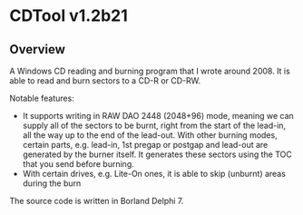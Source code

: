 # CDTool v1.2b21

## Overview

A Windows CD reading and burning program that I wrote around 2008.
It is able to read and burn sectors to a CD-R or CD-RW.

Notable features:
- It supports writing in RAW DAO 2448 (2048+96) mode, meaning we can supply all of the sectors to be burnt, right from the start of the lead-in, all the way up to the end of the lead-out.
With other burning modes, certain parts, e.g. lead-in, 1st pregap or postgap and lead-out are generated by the burner itself.  It generates these sectors using the TOC that you send before burning.
- With certain drives, e.g. Lite-On ones, it is able to skip (unburnt) areas during the burn

The source code is written in Borland Delphi 7.

